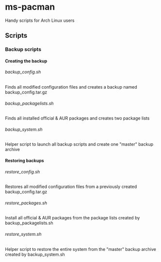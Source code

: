 ms-pacman
=========

Handy scripts for Arch Linux users

## Scripts

### Backup scripts

#### Creating the backup

###### backup_config.sh
Finds all modified configuration files and creates a backup named backup_config.tar.gz

###### backup_packagelists.sh
Finds all installed official & AUR packages and creates two package lists

###### backup_system.sh
Helper script to launch all backup scripts and create one "master" backup archive

#### Restoring backups

###### restore_config.sh
Restores all modified configuration files from a previously created backup_config.tar.gz

###### restore_packages.sh
Install all official & AUR packages from the package lists created by backup_packagelists.sh

###### restore_system.sh
Helper script to restore the entire system from the "master" backup archive created by backup_system.sh
